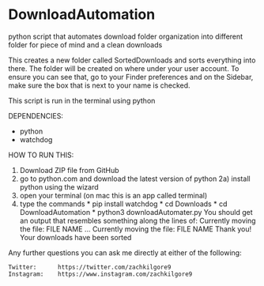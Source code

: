 # DownloadAutomation
python script that automates download folder organization into different folder for piece of mind and a clean downloads

This creates a new folder called SortedDownloads and sorts everything into there. The folder will be created on where under your user account. To ensure you can see that, go to your Finder preferences and on the Sidebar, make sure the box that is next to your name is checked. 

This script is run in the terminal using python

DEPENDENCIES:
  - python
  - watchdog


HOW TO RUN THIS:
  1) Download ZIP file from GitHub
  2) go to python.com and download the latest version of python
    2a) install python using the wizard
  3) open your terminal (on mac this is an app called terminal)
  4) type the commands
          * pip install watchdog
          * cd Downloads
          * cd DownloadAutomation
          * python3 downloadAutomater.py
  You should get an output that resembles something along the lines of:
        Currently moving the file: FILE NAME
        ...
        Currently moving the file: FILE NAME
        Thank you! Your downloads have been sorted      


Any further questions you can ask me directly at either of the following:

    Twitter:      https://twitter.com/zachkilgore9
    Instagram:    https://www.instagram.com/zachkilgore9
